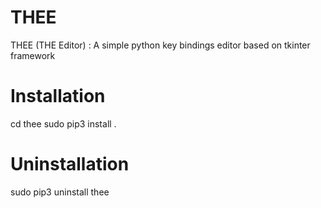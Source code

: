 # THEE
THEE (THE Editor)  :  A simple python key bindings  editor based on tkinter framework

# Installation
cd thee
sudo pip3 install .

# Uninstallation
sudo pip3 uninstall thee
